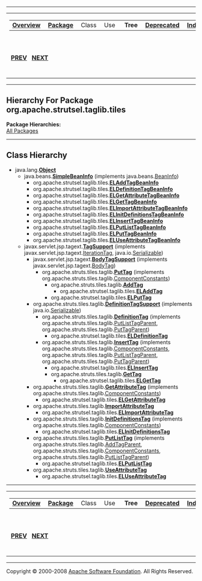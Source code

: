 ------------------------------------------------------------------------

<span id="navbar_top"></span> [](#skip-navbar_top "Skip navigation links")

<table>
<colgroup>
<col width="50%" />
<col width="50%" />
</colgroup>
<tbody>
<tr class="odd">
<td align="left"><span id="navbar_top_firstrow"></span>
<table>
<tbody>
<tr class="odd">
<td align="left"><a href="../../../../../overview-summary.html.md"><strong>Overview</strong></a> </td>
<td align="left"><a href="package-summary.html.md"><strong>Package</strong></a> </td>
<td align="left">Class </td>
<td align="left">Use </td>
<td align="left"> <strong>Tree</strong> </td>
<td align="left"><a href="../../../../../deprecated-list.html.md"><strong>Deprecated</strong></a> </td>
<td align="left"><a href="../../../../../index-all.html.md"><strong>Index</strong></a> </td>
<td align="left"><a href="../../../../../help-doc.html.md"><strong>Help</strong></a> </td>
</tr>
</tbody>
</table></td>
<td align="left"></td>
</tr>
<tr class="even">
<td align="left"> <a href="../../../../../org/apache/strutsel/taglib/logic/package-tree.html.md"><strong>PREV</strong></a>   <a href="../../../../../org/apache/strutsel/taglib/utils/package-tree.html"><strong>NEXT</strong></a></td>
<td align="left"><a href="../../../../../index.html.md?org/apache/strutsel/taglib/tiles/package-tree.html"><strong>FRAMES</strong></a>    <a href="package-tree.html"><strong>NO FRAMES</strong></a>    
<a href="../../../../../allclasses-noframe.html.md"><strong>All Classes</strong></a></td>
</tr>
</tbody>
</table>

<span id="skip-navbar_top"></span>

------------------------------------------------------------------------

Hierarchy For Package org.apache.strutsel.taglib.tiles
------------------------------------------------------

**Package Hierarchies:**  
[All Packages](../../../../../overview-tree.html.md)

------------------------------------------------------------------------

Class Hierarchy
---------------

-   java.lang.[**Object**](http://java.sun.com/j2se/1.4.2/docs/api/java/lang/Object.html.md?is-external=true "class or interface in java.lang")
    -   java.beans.[**SimpleBeanInfo**](http://java.sun.com/j2se/1.4.2/docs/api/java/beans/SimpleBeanInfo.html.md?is-external=true "class or interface in java.beans") (implements java.beans.[BeanInfo](http://java.sun.com/j2se/1.4.2/docs/api/java/beans/BeanInfo.html?is-external=true "class or interface in java.beans"))
        -   org.apache.strutsel.taglib.tiles.[**ELAddTagBeanInfo**](../../../../../org/apache/strutsel/taglib/tiles/ELAddTagBeanInfo.html.md "class in org.apache.strutsel.taglib.tiles")
        -   org.apache.strutsel.taglib.tiles.[**ELDefinitionTagBeanInfo**](../../../../../org/apache/strutsel/taglib/tiles/ELDefinitionTagBeanInfo.html.md "class in org.apache.strutsel.taglib.tiles")
        -   org.apache.strutsel.taglib.tiles.[**ELGetAttributeTagBeanInfo**](../../../../../org/apache/strutsel/taglib/tiles/ELGetAttributeTagBeanInfo.html.md "class in org.apache.strutsel.taglib.tiles")
        -   org.apache.strutsel.taglib.tiles.[**ELGetTagBeanInfo**](../../../../../org/apache/strutsel/taglib/tiles/ELGetTagBeanInfo.html.md "class in org.apache.strutsel.taglib.tiles")
        -   org.apache.strutsel.taglib.tiles.[**ELImportAttributeTagBeanInfo**](../../../../../org/apache/strutsel/taglib/tiles/ELImportAttributeTagBeanInfo.html.md "class in org.apache.strutsel.taglib.tiles")
        -   org.apache.strutsel.taglib.tiles.[**ELInitDefinitionsTagBeanInfo**](../../../../../org/apache/strutsel/taglib/tiles/ELInitDefinitionsTagBeanInfo.html.md "class in org.apache.strutsel.taglib.tiles")
        -   org.apache.strutsel.taglib.tiles.[**ELInsertTagBeanInfo**](../../../../../org/apache/strutsel/taglib/tiles/ELInsertTagBeanInfo.html.md "class in org.apache.strutsel.taglib.tiles")
        -   org.apache.strutsel.taglib.tiles.[**ELPutListTagBeanInfo**](../../../../../org/apache/strutsel/taglib/tiles/ELPutListTagBeanInfo.html.md "class in org.apache.strutsel.taglib.tiles")
        -   org.apache.strutsel.taglib.tiles.[**ELPutTagBeanInfo**](../../../../../org/apache/strutsel/taglib/tiles/ELPutTagBeanInfo.html.md "class in org.apache.strutsel.taglib.tiles")
        -   org.apache.strutsel.taglib.tiles.[**ELUseAttributeTagBeanInfo**](../../../../../org/apache/strutsel/taglib/tiles/ELUseAttributeTagBeanInfo.html.md "class in org.apache.strutsel.taglib.tiles")
    -   javax.servlet.jsp.tagext.[**TagSupport**](http://java.sun.com/j2ee/1.4/docs/api/javax/servlet/jsp/tagext/TagSupport.html.md?is-external=true "class or interface in javax.servlet.jsp.tagext") (implements javax.servlet.jsp.tagext.[IterationTag](http://java.sun.com/j2ee/1.4/docs/api/javax/servlet/jsp/tagext/IterationTag.html?is-external=true "class or interface in javax.servlet.jsp.tagext"), java.io.[Serializable](http://java.sun.com/j2se/1.4.2/docs/api/java/io/Serializable.html?is-external=true "class or interface in java.io"))
        -   javax.servlet.jsp.tagext.[**BodyTagSupport**](http://java.sun.com/j2ee/1.4/docs/api/javax/servlet/jsp/tagext/BodyTagSupport.html.md?is-external=true "class or interface in javax.servlet.jsp.tagext") (implements javax.servlet.jsp.tagext.[BodyTag](http://java.sun.com/j2ee/1.4/docs/api/javax/servlet/jsp/tagext/BodyTag.html?is-external=true "class or interface in javax.servlet.jsp.tagext"))
            -   org.apache.struts.tiles.taglib.[**PutTag**](http://struts.apache.org/apidocs/org/apache/struts/tiles/taglib/PutTag.html.md?is-external=true "class or interface in org.apache.struts.tiles.taglib") (implements org.apache.struts.tiles.taglib.[ComponentConstants](http://struts.apache.org/apidocs/org/apache/struts/tiles/taglib/ComponentConstants.html?is-external=true "class or interface in org.apache.struts.tiles.taglib"))
                -   org.apache.struts.tiles.taglib.[**AddTag**](http://struts.apache.org/apidocs/org/apache/struts/tiles/taglib/AddTag.html.md?is-external=true "class or interface in org.apache.struts.tiles.taglib")
                    -   org.apache.strutsel.taglib.tiles.[**ELAddTag**](../../../../../org/apache/strutsel/taglib/tiles/ELAddTag.html.md "class in org.apache.strutsel.taglib.tiles")
                -   org.apache.strutsel.taglib.tiles.[**ELPutTag**](../../../../../org/apache/strutsel/taglib/tiles/ELPutTag.html.md "class in org.apache.strutsel.taglib.tiles")
        -   org.apache.struts.tiles.taglib.[**DefinitionTagSupport**](http://struts.apache.org/apidocs/org/apache/struts/tiles/taglib/DefinitionTagSupport.html.md?is-external=true "class or interface in org.apache.struts.tiles.taglib") (implements java.io.[Serializable](http://java.sun.com/j2se/1.4.2/docs/api/java/io/Serializable.html?is-external=true "class or interface in java.io"))
            -   org.apache.struts.tiles.taglib.[**DefinitionTag**](http://struts.apache.org/apidocs/org/apache/struts/tiles/taglib/DefinitionTag.html.md?is-external=true "class or interface in org.apache.struts.tiles.taglib") (implements org.apache.struts.tiles.taglib.[PutListTagParent](http://struts.apache.org/apidocs/org/apache/struts/tiles/taglib/PutListTagParent.html?is-external=true "class or interface in org.apache.struts.tiles.taglib"), org.apache.struts.tiles.taglib.[PutTagParent](http://struts.apache.org/apidocs/org/apache/struts/tiles/taglib/PutTagParent.html?is-external=true "class or interface in org.apache.struts.tiles.taglib"))
                -   org.apache.strutsel.taglib.tiles.[**ELDefinitionTag**](../../../../../org/apache/strutsel/taglib/tiles/ELDefinitionTag.html.md "class in org.apache.strutsel.taglib.tiles")
            -   org.apache.struts.tiles.taglib.[**InsertTag**](http://struts.apache.org/apidocs/org/apache/struts/tiles/taglib/InsertTag.html.md?is-external=true "class or interface in org.apache.struts.tiles.taglib") (implements org.apache.struts.tiles.taglib.[ComponentConstants](http://struts.apache.org/apidocs/org/apache/struts/tiles/taglib/ComponentConstants.html?is-external=true "class or interface in org.apache.struts.tiles.taglib"), org.apache.struts.tiles.taglib.[PutListTagParent](http://struts.apache.org/apidocs/org/apache/struts/tiles/taglib/PutListTagParent.html?is-external=true "class or interface in org.apache.struts.tiles.taglib"), org.apache.struts.tiles.taglib.[PutTagParent](http://struts.apache.org/apidocs/org/apache/struts/tiles/taglib/PutTagParent.html?is-external=true "class or interface in org.apache.struts.tiles.taglib"))
                -   org.apache.strutsel.taglib.tiles.[**ELInsertTag**](../../../../../org/apache/strutsel/taglib/tiles/ELInsertTag.html.md "class in org.apache.strutsel.taglib.tiles")
                -   org.apache.struts.tiles.taglib.[**GetTag**](http://struts.apache.org/apidocs/org/apache/struts/tiles/taglib/GetTag.html.md?is-external=true "class or interface in org.apache.struts.tiles.taglib")
                    -   org.apache.strutsel.taglib.tiles.[**ELGetTag**](../../../../../org/apache/strutsel/taglib/tiles/ELGetTag.html.md "class in org.apache.strutsel.taglib.tiles")
        -   org.apache.struts.tiles.taglib.[**GetAttributeTag**](http://struts.apache.org/apidocs/org/apache/struts/tiles/taglib/GetAttributeTag.html.md?is-external=true "class or interface in org.apache.struts.tiles.taglib") (implements org.apache.struts.tiles.taglib.[ComponentConstants](http://struts.apache.org/apidocs/org/apache/struts/tiles/taglib/ComponentConstants.html?is-external=true "class or interface in org.apache.struts.tiles.taglib"))
            -   org.apache.strutsel.taglib.tiles.[**ELGetAttributeTag**](../../../../../org/apache/strutsel/taglib/tiles/ELGetAttributeTag.html.md "class in org.apache.strutsel.taglib.tiles")
        -   org.apache.struts.tiles.taglib.[**ImportAttributeTag**](http://struts.apache.org/apidocs/org/apache/struts/tiles/taglib/ImportAttributeTag.html.md?is-external=true "class or interface in org.apache.struts.tiles.taglib")
            -   org.apache.strutsel.taglib.tiles.[**ELImportAttributeTag**](../../../../../org/apache/strutsel/taglib/tiles/ELImportAttributeTag.html.md "class in org.apache.strutsel.taglib.tiles")
        -   org.apache.struts.tiles.taglib.[**InitDefinitionsTag**](http://struts.apache.org/apidocs/org/apache/struts/tiles/taglib/InitDefinitionsTag.html.md?is-external=true "class or interface in org.apache.struts.tiles.taglib") (implements org.apache.struts.tiles.taglib.[ComponentConstants](http://struts.apache.org/apidocs/org/apache/struts/tiles/taglib/ComponentConstants.html?is-external=true "class or interface in org.apache.struts.tiles.taglib"))
            -   org.apache.strutsel.taglib.tiles.[**ELInitDefinitionsTag**](../../../../../org/apache/strutsel/taglib/tiles/ELInitDefinitionsTag.html.md "class in org.apache.strutsel.taglib.tiles")
        -   org.apache.struts.tiles.taglib.[**PutListTag**](http://struts.apache.org/apidocs/org/apache/struts/tiles/taglib/PutListTag.html.md?is-external=true "class or interface in org.apache.struts.tiles.taglib") (implements org.apache.struts.tiles.taglib.[AddTagParent](http://struts.apache.org/apidocs/org/apache/struts/tiles/taglib/AddTagParent.html?is-external=true "class or interface in org.apache.struts.tiles.taglib"), org.apache.struts.tiles.taglib.[ComponentConstants](http://struts.apache.org/apidocs/org/apache/struts/tiles/taglib/ComponentConstants.html?is-external=true "class or interface in org.apache.struts.tiles.taglib"), org.apache.struts.tiles.taglib.[PutListTagParent](http://struts.apache.org/apidocs/org/apache/struts/tiles/taglib/PutListTagParent.html?is-external=true "class or interface in org.apache.struts.tiles.taglib"))
            -   org.apache.strutsel.taglib.tiles.[**ELPutListTag**](../../../../../org/apache/strutsel/taglib/tiles/ELPutListTag.html.md "class in org.apache.strutsel.taglib.tiles")
        -   org.apache.struts.tiles.taglib.[**UseAttributeTag**](http://struts.apache.org/apidocs/org/apache/struts/tiles/taglib/UseAttributeTag.html.md?is-external=true "class or interface in org.apache.struts.tiles.taglib")
            -   org.apache.strutsel.taglib.tiles.[**ELUseAttributeTag**](../../../../../org/apache/strutsel/taglib/tiles/ELUseAttributeTag.html.md "class in org.apache.strutsel.taglib.tiles")

------------------------------------------------------------------------

<span id="navbar_bottom"></span> [](#skip-navbar_bottom "Skip navigation links")

<table>
<colgroup>
<col width="50%" />
<col width="50%" />
</colgroup>
<tbody>
<tr class="odd">
<td align="left"><span id="navbar_bottom_firstrow"></span>
<table>
<tbody>
<tr class="odd">
<td align="left"><a href="../../../../../overview-summary.html.md"><strong>Overview</strong></a> </td>
<td align="left"><a href="package-summary.html.md"><strong>Package</strong></a> </td>
<td align="left">Class </td>
<td align="left">Use </td>
<td align="left"> <strong>Tree</strong> </td>
<td align="left"><a href="../../../../../deprecated-list.html.md"><strong>Deprecated</strong></a> </td>
<td align="left"><a href="../../../../../index-all.html.md"><strong>Index</strong></a> </td>
<td align="left"><a href="../../../../../help-doc.html.md"><strong>Help</strong></a> </td>
</tr>
</tbody>
</table></td>
<td align="left"></td>
</tr>
<tr class="even">
<td align="left"> <a href="../../../../../org/apache/strutsel/taglib/logic/package-tree.html.md"><strong>PREV</strong></a>   <a href="../../../../../org/apache/strutsel/taglib/utils/package-tree.html"><strong>NEXT</strong></a></td>
<td align="left"><a href="../../../../../index.html.md?org/apache/strutsel/taglib/tiles/package-tree.html"><strong>FRAMES</strong></a>    <a href="package-tree.html"><strong>NO FRAMES</strong></a>    
<a href="../../../../../allclasses-noframe.html.md"><strong>All Classes</strong></a></td>
</tr>
</tbody>
</table>

<span id="skip-navbar_bottom"></span>

------------------------------------------------------------------------

Copyright © 2000-2008 [Apache Software Foundation](http://www.apache.org/). All Rights Reserved.
